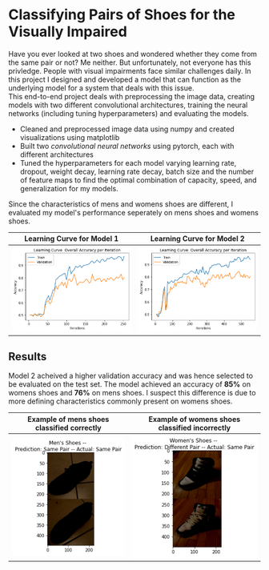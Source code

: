 # Classifying Pairs of Shoes for the Visually Impaired
Have you ever looked at two shoes and wondered whether they come from the same pair or not? Me neither. But unfortunately, not everyone has this privledge. People with visual impairments face similar challenges daily. In this project I designed and developed a model that can function as the underlying model for a system that deals with this issue.  
This end-to-end project deals with preprocessing the image data, creating models with two different convolutional architectures, training the neural networks (including tuning hyperparameters) and evaluating the models. 
* Cleaned and preprocessed image data using numpy and created visualizations using matplotlib
* Built two *convolutional neural networks* using pytorch, each with different architectures
* Tuned the hyperparameters for each model varying learning rate, dropout, weight decay, learning rate decay, batch size and the number of feature maps to find the optimal combination of capacity, speed, and generalization for my models.  

Since the characteristics of mens and womens shoes are different, I evaluated my model's performance seperately on mens shoes and womens shoes.   

Learning Curve for Model 1 |  Learning Curve for Model 2
:-------------------------:|:-------------------------:
![](https://github.com/saihiel/Data-Portfolio/blob/master/images/Project2/model%201%20learning%20curve.png)  |  ![](https://github.com/saihiel/Data-Portfolio/blob/master/images/Project2/model%202%20learning%20curve.png)

## Results  
Model 2 acheived a higher validation accuracy and was hence selected to be evaluated on the test set. The model achieved  an accuracy of **85%** on womens shoes and **76%** on mens shoes. I suspect this difference is due to more defining characteristics commonly present on womens shoes.  

Example of mens shoes classified correctly |  Example of womens shoes classified incorrectly
:-------------------------:|:-------------------------:
![](https://github.com/saihiel/Data-Portfolio/blob/master/images/Project2/mens_correct.png)  |  ![](https://github.com/saihiel/Data-Portfolio/blob/master/images/Project2/womens_wrong.png)
